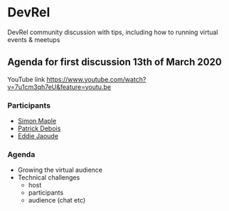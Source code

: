 # DevRel

DevRel community discussion with tips, including how to running virtual events &amp; meetups

## Agenda for first discussion 13th of March 2020

YouTube link https://www.youtube.com/watch?v=7u1cm3qh7eU&feature=youtu.be

### Participants 

- [Simon Maple](https://twitter.com/sjmaple)
- [Patrick Debois](https://twitter.com/patrickdebois)
- [Eddie Jaoude](https://twitter.com/eddiejaoude)

### Agenda

- Growing the virtual audience
- Technical challenges
  - host
  - participants
  - audience (chat etc)
